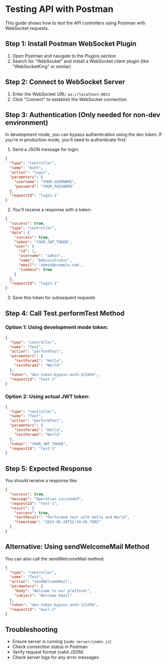 # Testing API with Postman

This guide shows how to test the API controllers using Postman with WebSocket requests.

## Step 1: Install Postman WebSocket Plugin

1. Open Postman and navigate to the Plugins section
2. Search for "WebSocket" and install a WebSocket client plugin (like "WebSocketKing" or similar)

## Step 2: Connect to WebSocket Server

1. Enter the WebSocket URL: `ws://localhost:8011`
2. Click "Connect" to establish the WebSocket connection

## Step 3: Authentication (Only needed for non-dev environment)

In development mode, you can bypass authentication using the dev token. If you're in production mode, you'll need to authenticate first:

1. Send a JSON message for login:
```json
{
  "type": "controller",
  "name": "Auth",
  "action": "login",
  "parameters": {
    "username": "YOUR_USERNAME",
    "password": "YOUR_PASSWORD"
  },
  "requestId": "login-1"
}
```

2. You'll receive a response with a token:
```json
{
  "success": true,
  "type": "controller",
  "data": {
    "success": true,
    "token": "YOUR_JWT_TOKEN",
    "user": {
      "id": 1,
      "username": "admin",
      "name": "Administrator",
      "email": "admin@example.com",
      "isAdmin": true
    }
  },
  "requestId": "login-1"
}
```

3. Save this token for subsequent requests

## Step 4: Call Test.performTest Method

### Option 1: Using development mode token:

```json
{
  "type": "controller",
  "name": "Test",
  "action": "performTest",
  "parameters": {
    "testParam1": "Hello",
    "testParam2": "World"
  },
  "token": "dev-token-bypass-auth-123456",
  "requestId": "test-1"
}
```

### Option 2: Using actual JWT token:

```json
{
  "type": "controller",
  "name": "Test",
  "action": "performTest",
  "parameters": {
    "testParam1": "Hello",
    "testParam2": "World"
  },
  "token": "YOUR_JWT_TOKEN",
  "requestId": "test-1"
}
```

## Step 5: Expected Response

You should receive a response like:

```json
{
  "success": true,
  "message": "Operation succeeded",
  "requestId": "test-1",
  "result": {
    "success": true,
    "testResult": "Performed test with Hello and World",
    "timestamp": "2023-05-28T12:34:56.789Z"
  }
}
```

## Alternative: Using sendWelcomeMail Method

You can also call the sendWelcomeMail method:

```json
{
  "type": "controller",
  "name": "Test",
  "action": "sendWelcomeMail",
  "parameters": {
    "body": "Welcome to our platform!",
    "subject": "Welcome Email"
  },
  "token": "dev-token-bypass-auth-123456",
  "requestId": "mail-1"
}
```

## Troubleshooting

- Ensure server is running (`node server/index.js`)
- Check connection status in Postman
- Verify request format (valid JSON)
- Check server logs for any error messages
